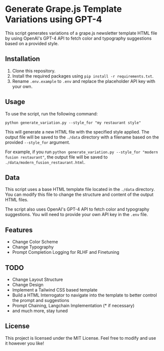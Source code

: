 Generate Grape.js Template Variations using GPT-4
==================

This script generates variations of a grape.js newsletter template HTML file by using OpenAI's GPT-4 API to fetch color and typography suggestions based on a provided style.

Installation
------------

1.  Clone this repository.
2.  Install the required packages using `pip install -r requirements.txt`.
3.  Rename `.env.example` to `.env` and replace the placeholder API key with your own.

Usage
-----

To use the script, run the following command:

`python generate_variation.py --style_for "my restaurant style"`

This will generate a new HTML file with the specified style applied. The output file will be saved to the `./data` directory with a filename based on the provided `--style_for` argument.

For example, if you run `python generate_variation.py --style_for "modern fusion restaurant"`, the output file will be saved to `./data/modern_fusion_restaurant.html`.

Data
----

This script uses a base HTML template file located in the `./data` directory. You can modify this file to change the structure and content of the output HTML files.

The script also uses OpenAI's GPT-4 API to fetch color and typography suggestions. You will need to provide your own API key in the `.env` file.

Features
--------

- Change Color Scheme
- Change Typography
- Prompt Completion Logging for RLHF and Finetuning

TODO
----

- Change Layout Structure
- Change Design
- Implement a Tailwind CSS based template
- Build a HTML Interrogator to navigate into the template to better control the prompt and suggestions
- Prompt Chaining, Langchain Implementation (* if necessary)
- and much more, stay tuned

License
-------

This project is licensed under the MIT License. Feel free to modify and use it however you like!

